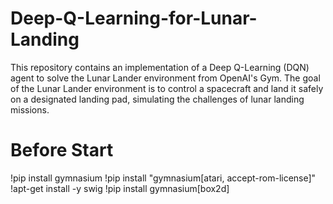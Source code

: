 # Deep-Q-Learning-for-Lunar-Landing
This repository contains an implementation of a Deep Q-Learning (DQN) agent to solve the Lunar Lander environment from OpenAI's Gym. The goal of the Lunar Lander environment is to control a spacecraft and land it safely on a designated landing pad, simulating the challenges of lunar landing missions.

# Before Start

!pip install gymnasium
!pip install "gymnasium[atari, accept-rom-license]"
!apt-get install -y swig
!pip install gymnasium[box2d]
